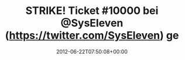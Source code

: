 ---
retweeted: false
source: <a href="http://twitter.com" rel="nofollow">Twitter Web Client</a>
entities:
  user_mentions:
  - name: SysEleven
    screen_name: SysEleven
    indices:
    - '26'
    - '36'
    id_str: '78982673'
    id: '78982673'
  urls: []
  symbols: []
  media:
  - expanded_url: https://twitter.com/bascht/status/216075580582526976/photo/1
    indices:
    - '76'
    - '96'
    url: http://t.co/VsywkKIZ
    media_url: http://pbs.twimg.com/media/Av-nmIHCAAAIL2-.png
    id_str: '216075580590915584'
    id: '216075580590915584'
    media_url_https: https://pbs.twimg.com/media/Av-nmIHCAAAIL2-.png
    sizes:
      large:
        w: '1057'
        h: '58'
        resize: fit
      thumb:
        w: '58'
        h: '58'
        resize: crop
      small:
        w: '680'
        h: '37'
        resize: fit
      medium:
        w: '1057'
        h: '58'
        resize: fit
    type: photo
    display_url: pic.twitter.com/VsywkKIZ
  hashtags: []
display_text_range:
- '0'
- '96'
favorite_count: '0'
id_str: '216075580582526976'
truncated: false
retweet_count: '1'
id: '216075580582526976'
possibly_sensitive: false
created_at: Fri Jun 22 07:50:08 +0000 2012
favorited: false
full_text: 'STRIKE! Ticket #10000 bei [@SysEleven](https://twitter.com/SysEleven)
  geöffnet. Bekomm ich ''nen Präsentkorb?'
lang: de
extended_entities:
  media:
  - expanded_url: https://twitter.com/bascht/status/216075580582526976/photo/1
    indices:
    - '76'
    - '96'
    url: http://t.co/VsywkKIZ
    media_url: http://pbs.twimg.com/media/Av-nmIHCAAAIL2-.png
    id_str: '216075580590915584'
    id: '216075580590915584'
    media_url_https: https://pbs.twimg.com/media/Av-nmIHCAAAIL2-.png
    sizes:
      large:
        w: '1057'
        h: '58'
        resize: fit
      thumb:
        w: '58'
        h: '58'
        resize: crop
      small:
        w: '680'
        h: '37'
        resize: fit
      medium:
        w: '1057'
        h: '58'
        resize: fit
    type: photo
    display_url: pic.twitter.com/VsywkKIZ
tags:
- pesos/twitter
date: '2012-06-22T07:50:08+00:00'
src: https://twitter.com/bascht/status/216075580582526976
original_url: https://twitter.com/bascht/status/216075580582526976
type: twitter_tweet
media_url: https://img.bascht.com/twitter/pbs.twimg.com/media/Av-nmIHCAAAIL2-.png
text: 'STRIKE! Ticket #10000 bei [@SysEleven](https://twitter.com/SysEleven) geöffnet.
  Bekomm ich ''nen Präsentkorb?'
title: 'STRIKE! Ticket #10000 bei @SysEleven (https://twitter.com/SysEleven) ge'

---